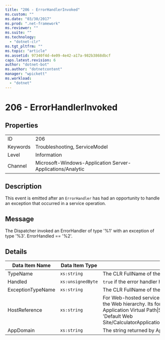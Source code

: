 ```yaml
---
title: "206 - ErrorHandlerInvoked"
ms.custom: ""
ms.date: "03/30/2017"
ms.prod: ".net-framework"
ms.reviewer: ""
ms.suite: ""
ms.technology: 
  - "dotnet-clr"
ms.tgt_pltfrm: ""
ms.topic: "article"
ms.assetid: 97340f4d-4e09-4e42-a17a-982b3868dbcf
caps.latest.revision: 6
author: "dotnet-bot"
ms.author: "dotnetcontent"
manager: "wpickett"
ms.workload: 
  - "dotnet"
---
```

# 206 - ErrorHandlerInvoked
## Properties  

|||  
|-|-|  
|ID|206|  
|Keywords|Troubleshooting, ServiceModel|  
|Level|Information|  
|Channel|Microsoft-Windows-Application Server-Applications/Analytic|  

## Description  
 This event is emitted after an `ErrorHandler` has had an opportunity to handle an exception that occurred in a service operation.  

## Message  
 The Dispatcher invoked an ErrorHandler of type '%1' with an exception of type '%3'. ErrorHandled == '%2'.  

## Details  


|  Data Item Name   |  Data Item Type   |                                                                                                                                                  Description                                                                                                                                                  |
|-------------------|-------------------|---------------------------------------------------------------------------------------------------------------------------------------------------------------------------------------------------------------------------------------------------------------------------------------------------------------|
|     TypeName      |    `xs:string`    |                                                                                                                          The CLR FullName of the type of the invoked `ErrorHandler`.                                                                                                                          |
|      Handled      | `xs:unsignedByte` |                                                                                                                       `true` if the error handler handled the error, otherwise `false`.                                                                                                                       |
| ExceptionTypeName |    `xs:string`    |                                                                                                                           The CLR FullName of the exception that was being handled.                                                                                                                           |
|   HostReference   |    `xs:string`    | For Web-hosted services, this field uniquely identifies the service in the Web hierarchy. Its format is defined as 'Web Site Name Application Virtual Path&#124;Service Virtual Path&#124;ServiceName'. Example: 'Default Web Site/CalculatorApplication&#124;/CalculatorService.svc&#124;CalculatorService'. |
|     AppDomain     |    `xs:string`    |                                                                                                                         The string returned by AppDomain.CurrentDomain.FriendlyName.                                                                                                                          |

